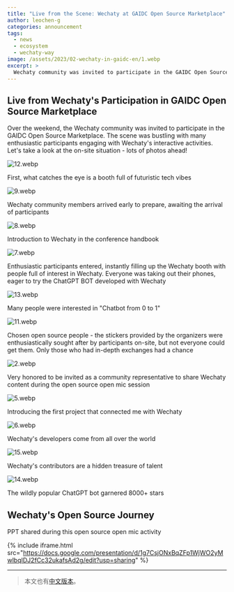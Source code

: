 ```yaml
---
title: "Live from the Scene: Wechaty at GAIDC Open Source Marketplace"
author: leochen-g
categories: announcement
tags:
  - news
  - ecosystem
  - wechaty-way
image: /assets/2023/02-wechaty-in-gaidc-en/1.webp
excerpt: >
  Wechaty community was invited to participate in the GAIDC Open Source Marketplace on the weekend, where the scene was bustling with many enthusiastic participants interacting with Wechaty. Let's take a look at the exciting on-site situation!
---
```


## Live from Wechaty's Participation in GAIDC Open Source Marketplace

Over the weekend, the Wechaty community was invited to participate in the GAIDC Open Source Marketplace. The scene was bustling with many enthusiastic participants engaging with Wechaty's interactive activities. Let's take a look at the on-site situation - lots of photos ahead!

![12.webp](/assets/2023/02-wechaty-in-gaidc-en/12.webp)

First, what catches the eye is a booth full of futuristic tech vibes

![9.webp](/assets/2023/02-wechaty-in-gaidc-en/9.webp)

Wechaty community members arrived early to prepare, awaiting the arrival of participants

![8.webp](/assets/2023/02-wechaty-in-gaidc-en/8.webp)

Introduction to Wechaty in the conference handbook

![7.webp](/assets/2023/02-wechaty-in-gaidc-en/7.webp)

Enthusiastic participants entered, instantly filling up the Wechaty booth with people full of interest in Wechaty. Everyone was taking out their phones, eager to try the ChatGPT BOT developed with Wechaty

![13.webp](/assets/2023/02-wechaty-in-gaidc-en/13.webp)

Many people were interested in "Chatbot from 0 to 1"

![11.webp](/assets/2023/02-wechaty-in-gaidc-en/11.webp)

Chosen open source people - the stickers provided by the organizers were enthusiastically sought after by participants on-site, but not everyone could get them. Only those who had in-depth exchanges had a chance

![2.webp](/assets/2023/02-wechaty-in-gaidc-en/2.webp)

Very honored to be invited as a community representative to share Wechaty content during the open source open mic session

![5.webp](/assets/2023/02-wechaty-in-gaidc-en/5.webp)

Introducing the first project that connected me with Wechaty

![6.webp](/assets/2023/02-wechaty-in-gaidc-en/6.webp)

Wechaty's developers come from all over the world

![15.webp](/assets/2023/02-wechaty-in-gaidc-en/15.webp)

Wechaty's contributors are a hidden treasure of talent

![14.webp](/assets/2023/02-wechaty-in-gaidc-en/14.webp)

The wildly popular ChatGPT bot garnered 8000+ stars

## Wechaty's Open Source Journey

PPT shared during this open source open mic activity

{% include iframe.html src="https://docs.google.com/presentation/d/1g7CsjONxBqZFp1WjWO2yMwlbqIDJ2fCc32ukafsAd2g/edit?usp=sharing" %}

---

> 本文也有[中文版本](/2023/02/26/wechaty-in-gaidc/)。
